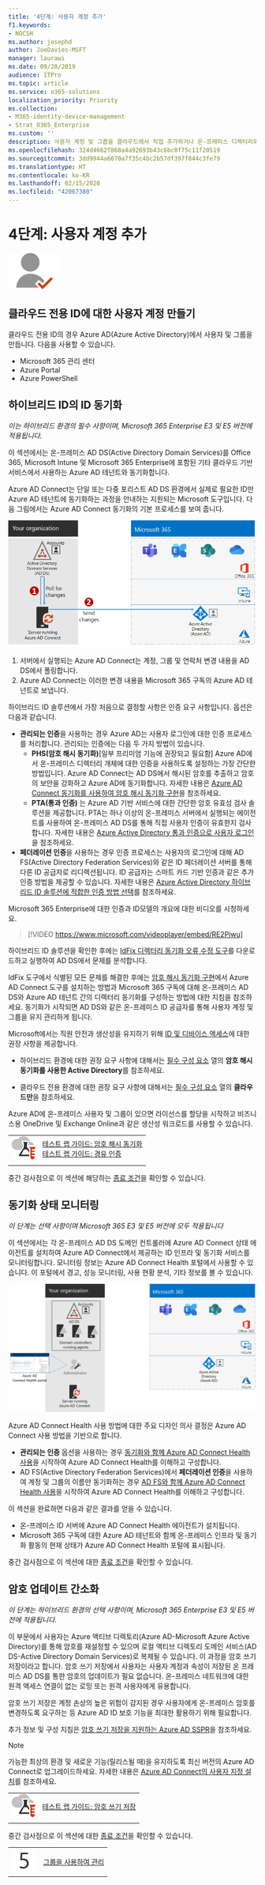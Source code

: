```yaml
---
title: '4단계: 사용자 계정 추가'
f1.keywords:
- NOCSH
ms.author: josephd
author: JoeDavies-MSFT
manager: laurawi
ms.date: 09/20/2019
audience: ITPro
ms.topic: article
ms.service: o365-solutions
localization_priority: Priority
ms.collection:
- M365-identity-device-management
- Strat_O365_Enterprise
ms.custom: ''
description: 사용자 계정 및 그룹을 클라우드에서 직접 추가하거나 온-프레미스 디렉터리와 동기화하는 방법으로 추가할 수 있습니다.
ms.openlocfilehash: 324d4662f868a4a92693b43c6bc0f75c11f20519
ms.sourcegitcommit: 3dd9944a6070a7f35c4bc2b57df397f844c3fe79
ms.translationtype: HT
ms.contentlocale: ko-KR
ms.lasthandoff: 02/15/2020
ms.locfileid: "42067380"
---
```

# <a name="step-4-add-your-user-accounts"></a>4단계: 사용자 계정 추가

![2단계-ID](../media/deploy-foundation-infrastructure/identity_icon-small.png)

<a name="identity-cloud-only"></a>
## <a name="create-your-user-accounts-for-cloud-only-identity"></a>클라우드 전용 ID에 대한 사용자 계정 만들기

클라우드 전용 ID의 경우 Azure AD(Azure Active Directory)에서 사용자 및 그룹을 만듭니다. 다음을 사용할 수 있습니다.

- Microsoft 365 관리 센터
- Azure Portal
- Azure PowerShell

<a name="identity-sync"></a>
## <a name="synchronize-identities-for-hybrid-identity"></a>하이브리드 ID의 ID 동기화

*이는 하이브리드 환경의 필수 사항이며, Microsoft 365 Enterprise E3 및 E5 버전에 적용됩니다.*

이 섹션에서는 온-프레미스 AD DS(Active Directory Domain Services)를 Office 365, Microsoft Intune 및 Microsoft 365 Enterprise에 포함된 기타 클라우드 기반 서비스에서 사용하는 Azure AD 테넌트와 동기화합니다.

Azure AD Connect는 단일 또는 다중 포리스트 AD DS 환경에서 실제로 필요한 ID만 Azure AD 테넌트에 동기화하는 과정을 안내하는 지원되는 Microsoft 도구입니다. 다음 그림에서는 Azure AD Connect 동기화의 기본 프로세스를 보여 줍니다.

![Azure AD Connect에서 온-프레미스 디렉터리를 Azure AD와 동기화하는 방법](../media/identity-add-user-accounts/azure-ad-connect.png)

1. 서버에서 실행되는 Azure AD Connect는 계정, 그룹 및 연락처 변경 내용을 AD DS에서 폴링합니다.
2. Azure AD Connect는 이러한 변경 내용을 Microsoft 365 구독의 Azure AD 테넌트로 보냅니다.

하이브리드 ID 솔루션에서 가장 처음으로 결정할 사항은 인증 요구 사항입니다. 옵션은 다음과 같습니다.

- **관리되는 인증**을 사용하는 경우 Azure AD는 사용자 로그인에 대한 인증 프로세스를 처리합니다. 관리되는 인증에는 다음 두 가지 방법이 있습니다. 
    - **PHS(암호 해시 동기화)**[일부 프리미엄 기능에 권장되고 필요함] Azure AD에서 온-프레미스 디렉터리 개체에 대한 인증을 사용하도록 설정하는 가장 간단한 방법입니다. Azure AD Connect는 AD DS에서 해시된 암호를 추출하고 암호의 보안을 강화하고 Azure AD에 동기화합니다. 자세한 내용은 [Azure AD Connect 동기화를 사용하여 암호 해시 동기화 구현](https://docs.microsoft.com/azure/active-directory/hybrid/how-to-connect-password-hash-synchronization)을 참조하세요.
    - **PTA(통과 인증)** 는 Azure AD 기반 서비스에 대한 간단한 암호 유효성 검사 솔루션을 제공합니다. PTA는 하나 이상의 온-프레미스 서버에서 실행되는 에이전트를 사용하여 온-프레미스 AD DS를 통해 직접 사용자 인증이 유효한지 검사합니다. 자세한 내용은 [Azure Active Directory 통과 인증으로 사용자 로그인](https://docs.microsoft.com/azure/active-directory/connect/active-directory-aadconnect-pass-through-authentication)을 참조하세요.
- **페더레이션 인증**을 사용하는 경우 인증 프로세스는 사용자의 로그인에 대해 AD FS(Active Directory Federation Services)와 같은 ID 페더레이션 서버를 통해 다른 ID 공급자로 리디렉션됩니다. ID 공급자는 스마트 카드 기반 인증과 같은 추가 인증 방법을 제공할 수 있습니다. 자세한 내용은 [Azure Active Directory 하이브리드 ID 솔루션에 적합한 인증 방법 선택](https://docs.microsoft.com/azure/security/azure-ad-choose-authn)를 참조하세요.

Microsoft 365 Enterprise에 대한 인증과 ID모델의 개요에 대한 비디오를 시청하세요.

<p> </p>

> [!VIDEO https://www.microsoft.com/videoplayer/embed/RE2Pjwu]

하이브리드 ID 솔루션을 확인한 후에는 [IdFix 디렉터리 동기화 오류 수정 도구](https://www.microsoft.com/download/details.aspx?id=36832)를 다운로드하고 실행하여 AD DS에서 문제를 분석합니다.

IdFix 도구에서 식별된 모든 문제를 해결한 후에는 [암호 해시 동기화 구현](https://docs.microsoft.com/azure/active-directory/connect/active-directory-aadconnectsync-implement-password-hash-synchronization)에서 Azure AD Connect 도구를 설치하는 방법과 Microsoft 365 구독에 대해 온-프레미스 AD DS와 Azure AD 테넌트 간의 디렉터리 동기화를 구성하는 방법에 대한 지침을 참조하세요. 동기화가 시작되면 AD DS와 같은 온-프레미스 ID 공급자를 통해 사용자 계정 및 그룹을 유지 관리하게 됩니다.

Microsoft에서는 직원 안전과 생산성을 유지하기 위해 [ID 및 디바이스 액세스](microsoft-365-policies-configurations.md)에 대한 권장 사항을 제공합니다. 

- 하이브리드 환경에 대한 권장 요구 사항에 대해서는 [필수 구성 요소](identity-access-prerequisites.md#prerequisites) 열의 **암호 해시 동기화를 사용한 Active Directory**를 참조하세요. 

- 클라우드 전용 환경에 대한 권장 요구 사항에 대해서는 [필수 구성 요소](identity-access-prerequisites.md#prerequisites) 열의 **클라우드만**을 참조하세요.

Azure AD에 온-프레미스 사용자 및 그룹이 있으면 라이선스를 할당을 시작하고 비즈니스용 OneDrive 및 Exchange Online과 같은 생산성 워크로드를 사용할 수 있습니다.

|||
|:-------|:-----|
|![Microsoft 클라우드의 테스트 랩 가이드](../media/m365-enterprise-test-lab-guides/cloud-tlg-icon-small.png)| [테스트 랩 가이드: 암호 해시 동기화](password-hash-sync-m365-ent-test-environment.md)<br> [테스트 랩 가이드: 경유 인증](pass-through-auth-m365-ent-test-environment.md) |
|||

중간 검사점으로 이 섹션에 해당하는 [종료 조건](identity-exit-criteria.md#crit-identity-sync)을 확인할 수 있습니다.

<a name="identity-sync-health"></a>
## <a name="monitor-synchronization-health"></a>동기화 상태 모니터링

*이 단계는 선택 사항이며 Microsoft 365 E3 및 E5 버전에 모두 적용됩니다*

이 섹션에서는 각 온-프레미스 AD DS 도메인 컨트롤러에 Azure AD Connect 상태 에이전트를 설치하여 Azure AD Connect에서 제공하는 ID 인프라 및 동기화 서비스를 모니터링합니다. 모니터링 정보는 Azure AD Connect Health 포털에서 사용할 수 있습니다. 이 포털에서 경고, 성능 모니터링, 사용 현황 분석, 기타 정보를 볼 수 있습니다.

![Azure AD Connect Health의 구성 요소](../media/identity-add-user-accounts/identity-azure-ad-connect-health.png)

Azure AD Connect Health 사용 방법에 대한 주요 디자인 의사 결정은 Azure AD Connect 사용 방법을 기반으로 합니다.

- **관리되는 인증** 옵션을 사용하는 경우 [동기화와 함께 Azure AD Connect Health 사용](https://docs.microsoft.com/azure/active-directory/connect-health/active-directory-aadconnect-health-sync)을 시작하여 Azure AD Connect Health를 이해하고 구성합니다.
- AD FS(Active Directory Federation Services)에서 **페더레이션 인증**을 사용하여 계정 및 그룹의 이름만 동기화하는 경우 [AD FS와 함께 Azure AD Connect Health 사용](https://docs.microsoft.com/azure/active-directory/connect-health/active-directory-aadconnect-health-adfs)을 시작하여 Azure AD Connect Health를 이해하고 구성합니다.

이 섹션을 완료하면 다음과 같은 결과를 얻을 수 있습니다.

- 온-프레미스 ID 서버에 Azure AD Connect Health 에이전트가 설치됩니다.
- Microsoft 365 구독에 대한 Azure AD 테넌트와 함께 온-프레미스 인프라 및 동기화 활동의 현재 상태가 Azure AD Connect Health 포털에 표시됩니다.

중간 검사점으로 이 섹션에 대한 [종료 조건](identity-exit-criteria.md#crit-identity-sync-health)을 확인할 수 있습니다.



<a name="identity-pw-writeback"></a>
## <a name="simplify-password-updates"></a>암호 업데이트 간소화

*이 단계는 하이브리드 환경의 선택 사항이며, Microsoft 365 Enterprise E3 및 E5 버전에 적용됩니다.*

이 부문에서 사용자는 Azure 액티브 디렉토리(Azure AD-Microsoft Azure Active Directory)를 통해 암호를 재설정할 수 있으며 로컬 액티브 디렉토리 도메인 서비스(AD DS-Active Directory Domain Services)로 복제될 수 있습니다. 이 과정을 암호 쓰기 저장이라고 합니다. 암호 쓰기 저장에서 사용자는 사용자 계정과 속성이 저장된 온 프레미스 AD DS를 통한 암호의 업데이트가 필요 없습니다. 온-프레미스 네트워크에 대한 원격 액세스 연결이 없는 로밍 또는 원격 사용자에게 유용합니다.

암호 쓰기 저장은 계정 손상의 높은 위험이 감지된 경우 사용자에게 온-프레미스 암호를 변경하도록 요구하는 등 Azure AD ID 보호 기능을 최대한 활용하기 위해 필요합니다.

추가 정보 및 구성 지침은 [암호 쓰기 저장을 지원하는 Azure AD SSPR](https://docs.microsoft.com/azure/active-directory/active-directory-passwords-writeback)을 참조하세요.

>[!Note]
>가능한 최상의 환경 및 새로운 기능(릴리스될 때)을 유지하도록 최신 버전의 Azure AD Connect로 업그레이드하세요. 자세한 내용은 [Azure AD Connect의 사용자 지정 설치](https://docs.microsoft.com/azure/active-directory/connect/active-directory-aadconnect-get-started-custom)를 참조하세요.
>

|||
|:-------|:-----|
|![Microsoft 클라우드의 테스트 랩 가이드](../media/m365-enterprise-test-lab-guides/cloud-tlg-icon-small.png)| [테스트 랩 가이드: 암호 쓰기 저장](password-writeback-m365-ent-test-environment.md) |
|||

중간 검사점으로 이 섹션에 대한 [종료 조건](identity-exit-criteria.md#crit-identity-pw-writeback)을 확인할 수 있습니다.

|||
|:-------|:-----|
|![5단계](../media/stepnumbers/Step5.png)| [그룹을 사용하여 관리](identity-use-group-management.md) |
